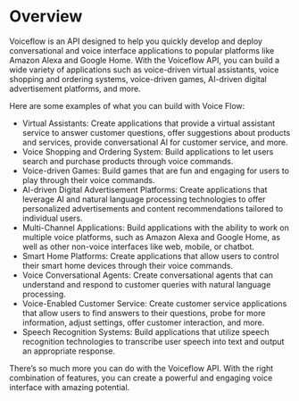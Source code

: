 # Overview

Voiceflow is an API designed to help you quickly develop and deploy
conversational and voice interface applications to popular platforms like
Amazon Alexa and Google Home. With the Voiceflow API, you can build a wide
variety of applications such as voice-driven virtual assistants, voice shopping
and ordering systems, voice-driven games, AI-driven digital advertisement
platforms, and more.

Here are some examples of what you can build with Voice Flow:

- Virtual Assistants: Create applications that provide a virtual assistant
  service to answer customer questions, offer suggestions about products and
  services, provide conversational AI for customer service, and more.
- Voice Shopping and Ordering System: Build applications to let users search
  and purchase products through voice commands.
- Voice-driven Games: Build games that are fun and engaging for users to play
  through their voice commands.
- AI-driven Digital Advertisement Platforms: Create applications that leverage
  AI and natural language processing technologies to offer personalized
  advertisements and content recommendations tailored to individual users.
- Multi-Channel Applications: Build applications with the ability to work on
  multiple voice platforms, such as Amazon Alexa and Google Home, as well as
  other non-voice interfaces like web, mobile, or chatbot.
- Smart Home Platforms: Create applications that allow users to control their
  smart home devices through their voice commands.
- Voice Conversational Agents: Create conversational agents that can understand
  and respond to customer queries with natural language processing.
- Voice-Enabled Customer Service: Create customer service applications that
  allow users to find answers to their questions, probe for more information,
  adjust settings, offer customer interaction, and more.
- Speech Recognition Systems: Build applications that utilize speech
  recognition technologies to transcribe user speech into text and output an
  appropriate response.

There’s so much more you can do with the Voiceflow API. With the right
combination of features, you can create a powerful and engaging voice interface
with amazing potential.
